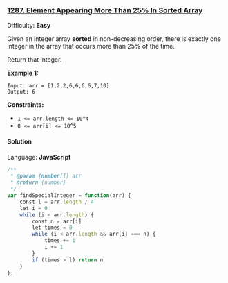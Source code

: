 ### [1287\. Element Appearing More Than 25% In Sorted Array](https://leetcode.com/problems/element-appearing-more-than-25-in-sorted-array/)

Difficulty: **Easy**


Given an integer array **sorted** in non-decreasing order, there is exactly one integer in the array that occurs more than 25% of the time.

Return that integer.

**Example 1:**

```
Input: arr = [1,2,2,6,6,6,6,7,10]
Output: 6
```

**Constraints:**

*   `1 <= arr.length <= 10^4`
*   `0 <= arr[i] <= 10^5`


#### Solution

Language: **JavaScript**

```javascript
/**
 * @param {number[]} arr
 * @return {number}
 */
var findSpecialInteger = function(arr) {
    const l = arr.length / 4
    let i = 0
    while (i < arr.length) {
        const n = arr[i]
        let times = 0
        while (i < arr.length && arr[i] === n) {
            times += 1
            i += 1
        }
        if (times > l) return n
    }
};
​
```